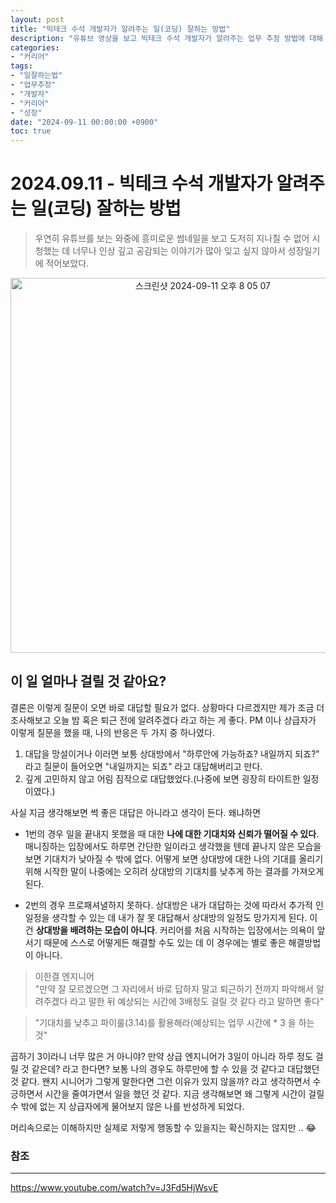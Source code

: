 ```yaml
---
layout: post
title: "빅테크 수석 개발자가 알려주는 일(코딩) 잘하는 방법"
description: "유튜브 영상을 보고 빅테크 수석 개발자가 알려주는 업무 추정 방법에 대해 정리한 글입니다. 섣부른 대답 대신 충분히 조사하고, 예상 시간에 3배를 곱하여 신뢰를 잃지 않는 방법을 제안합니다."
categories:
- "커리어"
tags:
- "일잘하는법"
- "업무추정"
- "개발자"
- "커리어"
- "성장"
date: "2024-09-11 00:00:00 +0900"
toc: true
---
```


# 2024.09.11 - 빅테크 수석 개발자가 알려주는 일(코딩) 잘하는 방법

> 우연히 유튜브를 보는 와중에 흥미로운 썸네일을 보고 도저히 지나칠 수 없어 시청했는 데 너무나 인상 깊고 공감되는 이야기가 많아 잊고 싶지 않아서 성장일기에 적어보았다.

<p align="center">
  <img width="600" alt="스크린샷 2024-09-11 오후 8 05 07" src="https://github.com/user-attachments/assets/5843db49-8bbe-4776-b5a2-119b2654ff15">
</p>

## 이 일 얼마나 걸릴 것 같아요?

결론은 이렇게 질문이 오면 바로 대답할 필요가 없다. 상황마다 다르겠지만 제가 조금 더 조사해보고 오늘 밤 혹은 퇴근 전에 알려주겠다 라고 하는 게 좋다.
PM 이나 상급자가 이렇게 질문을 했을 때, 나의 반응은 두 가지 중 하나였다.

1. 대답을 망설이거나 이러면 보통 상대방에서 "하루안에 가능하죠? 내일까지 되죠?" 라고 질문이 들어오면 "내일까지는 되죠" 라고 대답해버리고 만다.
2. 깊게 고민하지 않고 어림 짐작으로 대답했었다.(나중에 보면 굉장히 타이트한 일정이였다.)

사실 지금 생각해보면 썩 좋은 대답은 아니라고 생각이 든다. 왜냐하면  
* 1번의 경우 일을 끝내지 못했을 때 대한 **나에 대한 기대치와 신뢰가 떨어질 수 있다**. 매니징하는 입장에서도 하루면 간단한 일이라고 생각했을 텐데 끝나지 않은 모습을 보면 기대치가 낮아질 수 밖에 없다. 어떻게 보면 상대방에 대한 나의 기대를 올리기 위해 시작한 말이 나중에는 오히려 상대방의 기대치를 낮추게 하는 결과를 가져오게 된다.

* 2번의 경우 프로패셔녈하지 못하다. 상대방은 내가 대답하는 것에 따라서 추가적 인 일정을 생각할 수 있는 데 내가 잘 못 대답해서 상대방의 일정도 망가지게 된다. 이건 **상대방을 배려하는 모습이 아니다**.
커리어를 처음 시작하는 입장에서는 의욕이 앞서기 때문에 스스로 어떻게든 해결할 수도 있는 데 이 경우에는 별로 좋은 해결방법이 아니다.

> 이한결 엔지니어  
"만약 잘 모르겠으면 그 자리에서 바로 답하지 말고 퇴근하기 전까지 파악해서 알려주겠다 라고 말한 뒤 예상되는 시간에 3배정도 걸릴 것 같다 라고 말하면 좋다"

> "기대치를 낮추고 파이룰(3.14)를 활용해라(예상되는 업무 시간에 * 3 을 하는 것"

곱하기 3이라니 너무 많은 거 아니야?
만약 상급 엔지니어가 3일이 아니라 하루 정도 걸릴 것 같은데? 라고 한다면? 
보통 나의 경우도 하루만에 할 수 있을 것 같다고 대답했던 것 같다.
왠지 시니어가 그렇게 말한다면 그런  이유가 있지 않을까? 라고 생각하면서 수긍하면서 시간을 줄여가면서 일을 했던 것 같다. 지금 생각해보면 왜 그렇게 시간이 걸릴 수 밖에 없는 지 상급자에게 물어보지 않은 나를 반성하게 되었다. 

머리속으로는 이해하지만 실제로 저렇게 행동할 수 있을지는 확신하지는 않지만 .. 😂


### 참조
---
https://www.youtube.com/watch?v=J3Fd5HjWsvE
